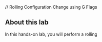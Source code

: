 // Rolling Configuration Change using G Flags

## About this lab

In this hands-on lab, you will perform a rolling 